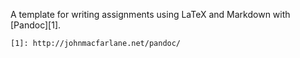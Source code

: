 A template for writing assignments using LaTeX and Markdown with [Pandoc][1].

    [1]: http://johnmacfarlane.net/pandoc/
